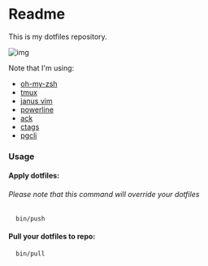 # Readme

This is my dotfiles repository.

![img](http://s13.postimg.org/kp9t7we13/screen.png)

Note that I'm using:
  - [oh-my-zsh](https://github.com/robbyrussell/oh-my-zsh)
  - [tmux](http://tmux.sourceforge.net/)
  - [janus vim](https://github.com/carlhuda/janus)
  - [powerline](https://github.com/powerline/powerline)
  - [ack](http://beyondgrep.com/)
  - [ctags](http://ctags.sourceforge.net/)
  - [pgcli](http://pgcli.com/)

### Usage

#### Apply dotfiles:
###### Please note that this command will override your dotfiles
```
  bin/push
```

#### Pull your dotfiles to repo:
```
  bin/pull
```
